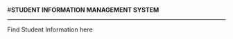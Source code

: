 #<B>STUDENT INFORMATION MANAGEMENT SYSTEM</B>
<hr>
<a href="https://github.com/Pranathi-Reddy-Kudithi/Student-Information-Management-System.git"></a>
Find Student Information here
